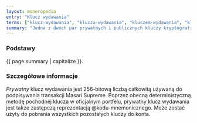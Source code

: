 ```yaml
---
layout: moneropedia
entry: "Klucz wydawania"
terms: ["klucz-wydawania", "klucza-wydawania", "kluczem-wydawania", "kluczowi-wydawania"]
summary: "Jedna z dwóch par prywatnych i publicznych kluczy kryptograficznych, które posiada każde konto. *Prywatny* klucz wydawania służy do wydawania środków na koncie."
---
```


### Podstawy

{{ page.summary | capitalize }}.

### Szczegółowe informacje

*Prywatny* klucz wydawania jest 256-bitową liczbą całkowitą używaną do podpisywania transakcji Masari Supreme. Poprzez obecną deterministyczną metodę pochodnej klucza w oficjalnym portfelu, prywatny klucz wydawania jest także zastępczą reprezentacją @kodu-mnemonicznego. Może zostać użyty do pobrania wszystkich pozostałych kluczy do konta.


